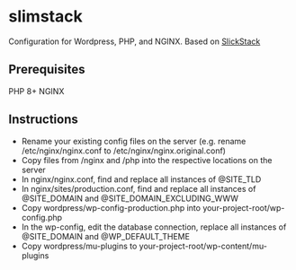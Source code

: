 # slimstack

Configuration for Wordpress, PHP, and NGINX. Based on [SlickStack](https://github.com/littlebizzy/slickstack)

## Prerequisites

PHP 8+
NGINX

## Instructions

- Rename your existing config files on the server (e.g. rename /etc/nginx/nginx.conf to /etc/nginx/nginx.original.conf)
- Copy files from /nginx and /php into the respective locations on the server
- In nginx/nginx.conf, find and replace all instances of @SITE_TLD
- In nginx/sites/production.conf, find and replace all instances of @SITE_DOMAIN and @SITE_DOMAIN_EXCLUDING_WWW
- Copy wordpress/wp-config-production.php into your-project-root/wp-config.php
- In the wp-config, edit the database connection, replace all instances of @SITE_DOMAIN and @WP_DEFAULT_THEME
- Copy wordpress/mu-plugins to your-project-root/wp-content/mu-plugins